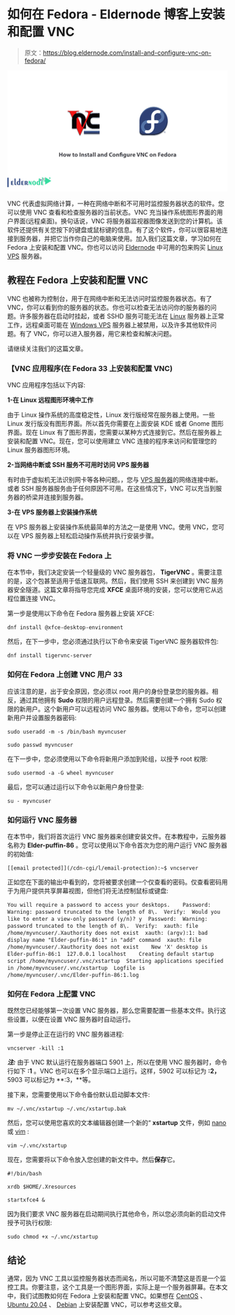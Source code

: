 # 如何在 Fedora - Eldernode 博客上安装和配置 VNC

> 原文：<https://blog.eldernode.com/install-and-configure-vnc-on-fedora/>

![How to Install and Configure VNC on Fedora](img/65bf8d4a78a634f1c817ffb59451ce36.png)

VNC 代表虚拟网络计算，一种在网络中断和不可用时监控服务器状态的软件。您可以使用 VNC 查看和检查服务器的当前状态。VNC 充当操作系统图形界面的用户界面(远程桌面)。换句话说，VNC 将服务器监视器图像发送到您的计算机。该软件还提供有关您按下的键盘或鼠标键的信息。有了这个软件，你可以很容易地连接到服务器，并把它当作你自己的电脑来使用。加入我们这篇文章，学习如何在 Fedora 上安装和配置 VNC。你也可以访问 [Eldernode](https://eldernode.com/) 中可用的包来购买 [Linux VPS](https://eldernode.com/linux-vps/) 服务器。

## **教程在 Fedora** 上安装和配置 VNC

VNC 也被称为控制台，用于在网络中断和无法访问时监控服务器状态。有了 VNC，你可以看到你的服务器的状态。你也可以检查无法访问你的服务器的问题。许多服务器在启动时挂起，或者 SSHD 服务可能无法在 [Linux](https://blog.eldernode.com/tag/linux/) 服务器上正常工作，远程桌面可能在 [Windows VPS](https://eldernode.com/windows-vps/) 服务器上被禁用，以及许多其他软件问题。有了 VNC，你可以进入服务器，用它来检查和解决问题。

请继续关注我们的这篇文章。

### **【VNC 应用程序(在 Fedora 33 上安装和配置 VNC)**

VNC 应用程序包括以下内容:

**1-在 Linux 远程图形环境中工作**

由于 Linux 操作系统的高度稳定性，Linux 发行版经常在服务器上使用。一些 Linux 发行版没有图形界面。所以首先你需要在上面安装 KDE 或者 Gnome 图形界面。现在 Linux 有了图形界面，您需要以某种方式连接到它。然后在服务器上安装和配置 VNC。现在，您可以使用建立 VNC 连接的程序来访问和管理您的 Linux 服务器图形环境。

**2-当网络中断或 SSH 服务不可用时访问 VPS 服务器**

有时由于虚拟机无法识别网卡等各种问题。，您与 [VPS 服务器](https://eldernode.com/vps/)的网络连接中断。或者 SSH 服务器服务由于任何原因不可用。在这些情况下，VNC 可以充当到服务器的桥梁并连接到服务器。

**3-在 VPS 服务器上安装操作系统**

在 VPS 服务器上安装操作系统最简单的方法之一是使用 VNC。使用 VNC，您可以在 VPS 服务器上轻松启动操作系统并执行安装步骤。

### **将 VNC 一步步安装在 Fedora 上**

在本节中，我们决定安装一个轻量级的 VNC 服务器包， **TigerVNC** 。需要注意的是，这个包甚至适用于低速互联网。然后，我们使用 SSH 来创建到 VNC 服务器安全隧道。这篇文章将指导您完成 **XFCE** 桌面环境的安装，您可以使用它从远程位置连接 VNC。

第一步是使用以下命令在 Fedora 服务器上安装 XFCE:

```
dnf install @xfce-desktop-environment
```

然后，在下一步中，您必须通过执行以下命令来安装 TigerVNC 服务器软件包:

```
dnf install tigervnc-server
```

### **如何在 Fedora 上创建 VNC 用户 33**

应该注意的是，出于安全原因，您必须以 root 用户的身份登录您的服务器。相反，通过其他拥有 **Sudo** 权限的用户远程登录。然后需要创建一个拥有 Sudo 权限的新用户。这个新用户可以远程访问 VNC 服务器。使用以下命令，您可以创建新用户并设置服务器密码:

```
sudo useradd -m -s /bin/bash myvncuser
```

```
sudo passwd myvncuser
```

在下一步中，您必须使用以下命令将新用户添加到轮组，以授予 root 权限:

```
sudo usermod -a -G wheel myvncuser
```

最后，您可以通过运行以下命令以新用户身份登录:

```
su - myvncuser
```

### 如何运行 VNC 服务器

在本节中，我们将首次运行 VNC 服务器来创建安装文件。在本教程中，云服务器名称为 **Elder-puffin-86** 。您可以使用以下命令首次为您的用户运行 VNC 服务器的初始值:

```
[[email protected]](/cdn-cgi/l/email-protection):~$ vncserver
```

正如您在下面的输出中看到的，您将被要求创建一个仅查看的密码。仅查看密码用于为用户提供共享屏幕视图，但他们将无法控制鼠标或键盘:

```
You will require a password to access your desktops.    Password:  Warning: password truncated to the length of 8\.  Verify:  Would you like to enter a view-only password (y/n)? y  Password:  Warning: password truncated to the length of 8\.  Verify:  xauth: file /home/myvncuser/.Xauthority does not exist  xauth: (argv):1: bad display name "Elder-puffin-86:1" in "add" command  xauth: file /home/myvncuser/.Xauthority does not exist    New 'X' desktop is Elder-puffin-86:1  127.0.0.1 localhost    Creating default startup script /home/myvncuser/.vnc/xstartup  Starting applications specified in /home/myvncuser/.vnc/xstartup  Logfile is /home/myvncuser/.vnc/Elder-puffin-86:1.log
```

### **如何在 Fedora** 上配置 VNC

既然您已经能够第一次设置 VNC 服务器，那么您需要配置一些基本文件。执行这些设置，以便在设置 VNC 服务器时自动运行。

第一步是停止正在运行的 VNC 服务器进程:

```
vncserver -kill :1
```

***注:*** 由于 VNC 默认运行在服务器端口 5901 上，所以在使用 VNC 服务器时，命令行如下 **:1** 。VNC 也可以在多个显示端口上运行。这样，5902 可以标记为 **:2，** 5903 可以标记为 **:3，**等。

接下来，您需要使用以下命令备份默认启动脚本文件:

```
mv ~/.vnc/xstartup ~/.vnc/xstartup.bak
```

然后，您可以使用您喜欢的文本编辑器创建一个新的“ **xstartup** 文件，例如 [nano](https://blog.eldernode.com/how-to-work-with-nano-editor-in-linux/) 或 [vim](https://blog.eldernode.com/use-vi-full-text-editor/) :

```
vim ~/.vnc/xstartup
```

现在，您需要将以下命令放入您创建的新文件中。然后**保存**它。

```
#!/bin/bash
```

```
xrdb $HOME/.Xresources
```

```
startxfce4 &
```

因为我们要求 VNC 服务器在启动期间执行其他命令，所以您必须向新的启动文件授予可执行权限:

```
sudo chmod +x ~/.vnc/xstartup
```

## 结论

通常，因为 VNC 工具以监控服务器状态而闻名，所以可能不清楚这是否是一个监控工具。你要注意，这个工具是一个图形界面，实际上是一个服务器屏幕。在本文中，我们试图教如何在 Fedora 上安装和配置 VNC。如果想在 [CentOS](https://blog.eldernode.com/install-vnc-on-centos-linux/) 、 [Ubuntu 20.04](https://blog.eldernode.com/install-vnc-ubuntu-20/) 、 [Debian](https://blog.eldernode.com/install-vnc-on-debian-10/) 上安装配置 VNC，可以参考这些文章。
